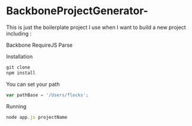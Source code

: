 BackboneProjectGenerator-
=========================

This is just the boilerplate project I use when I want to build a new project including :

Backbone
RequireJS
Parse

Installation
`````javascript
git clone 
npm install
`````
You can set your path 
`````javascript
var pathBase = '/Users/flocks';
`````
Running 
`````javascript
node app.js projectName
`````
